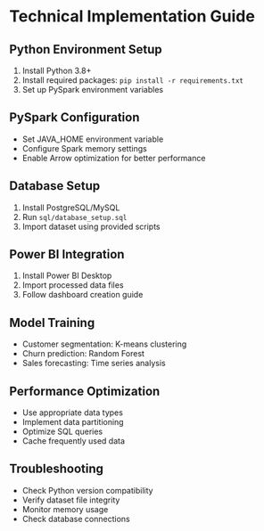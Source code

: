 # Technical Implementation Guide

## Python Environment Setup
1. Install Python 3.8+
2. Install required packages: `pip install -r requirements.txt`
3. Set up PySpark environment variables

## PySpark Configuration
- Set JAVA_HOME environment variable
- Configure Spark memory settings
- Enable Arrow optimization for better performance

## Database Setup
1. Install PostgreSQL/MySQL
2. Run `sql/database_setup.sql`
3. Import dataset using provided scripts

## Power BI Integration
1. Install Power BI Desktop
2. Import processed data files
3. Follow dashboard creation guide

## Model Training
- Customer segmentation: K-means clustering
- Churn prediction: Random Forest
- Sales forecasting: Time series analysis

## Performance Optimization
- Use appropriate data types
- Implement data partitioning
- Optimize SQL queries
- Cache frequently used data

## Troubleshooting
- Check Python version compatibility
- Verify dataset file integrity
- Monitor memory usage
- Check database connections
